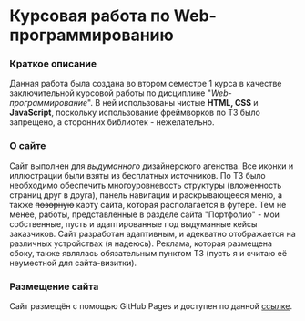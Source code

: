 # Курсовая работа по Web-программированию
### Краткое описание
Данная работа была создана во втором семестре 1 курса в качестве заключительной курсовой работы по дисциплине "*Web-программирование*". В ней использованы чистые **HTML, CSS** и **JavaScript**, поскольку использование фреймворков по ТЗ было запрещено, а сторонних библиотек - нежелательно.
### О сайте
Сайт выполнен для *выдуманного* дизайнерского агенства. Все иконки и иллюстрации были взяты из бесплатных источников. По ТЗ было необходимо обеспечить многоуровневость структуры (вложенность страниц друг в друга), панель навигации и раскрывающееся меню, а также ~~позорную~~ карту сайта, которая располагается в футере. Тем не менее, работы, представленные в разделе сайта "Портфолио" - мои собственные, пусть и адаптированные под выдуманные кейсы заказчиков. Сайт разработан адаптивным, и адекватно отображается на различных устройствах (я надеюсь). Реклама, которая размещена сбоку, также являлась обязательным пунктом ТЗ (пусть я и считаю её неуместной для сайта-визитки).
### Размещение сайта
Сайт размещён с помощью GitHub Pages и доступен по данной [ссылке](https://juliafox6.github.io/webdeveloping/).
